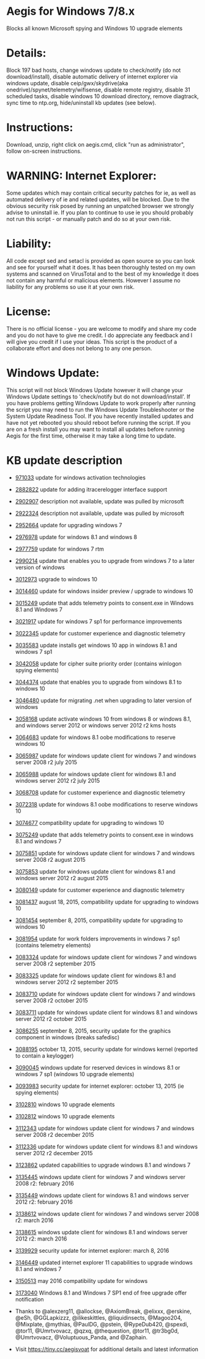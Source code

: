 Aegis for Windows 7/8.x
========================
Blocks all known Microsoft spying and Windows 10 upgrade elements

Details:
====
Block 197 bad hosts, change windows update to check/notify (do not download/install), disable automatic delivery of internet explorer via windows update, disable ceip/gwx/skydrive(aka onedrive)/spynet/telemetry/wifisense, disable remote registry, disable 31 scheduled tasks, disable windows 10 download directory, remove diagtrack, sync time to ntp.org, hide/uninstall kb updates (see below).

Instructions:
====
Download, unzip, right click on aegis.cmd, click "run as administrator", follow on-screen instructions.

WARNING: Internet Explorer:
====
Some updates which may contain critical security patches for ie, as well as automated delivery of ie and related updates, will be blocked. Due to the obvious security risk posed by running an unpatched browser we strongly advise to uninstall ie. If you plan to continue to use ie you should probably not run this script - or manually patch and do so at your own risk.

Liability:
====
All code except sed and setacl is provided as open source so you can look and see for yourself what it does. It has been thoroughly tested on my own systems and scanned on VirusTotal and to the best of my knowledge it does not contain any harmful or malicious elements. However I assume no liability for any problems so use it at your own risk.

License:
====
There is no official license - you are welcome to modify and share my code and you do not have to give me credit. I do appreciate any feedback and I will give you credit if I use your ideas. This script is the product of a collaborate effort and does not belong to any one person.

Windows Update:
====
This script will not block Windows Update however it will change your Windows Update settings to 'check/notify but do not download/install'. If you have problems getting Windows Update to work properly after running the script you may need to run the Windows Update Troubleshooter or the System Update Readiness Tool. If you have recently installed updates and have not yet rebooted you should reboot before running the script. If you are on a fresh install you may want to install all updates before running Aegis for the first time, otherwise it may take a long time to update.

KB update description
====
- [971033](https://support.microsoft.com/en-us/kb/971033) update for windows activation technologies
- [2882822](https://support.microsoft.com/en-us/kb/2882822) update for adding itracerelogger interface support
- [2902907](https://support.microsoft.com/en-us/kb/2902907) description not available, update was pulled by microsoft
- [2922324](https://support.microsoft.com/en-us/kb/2922324) description not available, update was pulled by microsoft
- [2952664](https://support.microsoft.com/en-us/kb/2952664) update for upgrading windows 7
- [2976978](https://support.microsoft.com/en-us/kb/2976978) update for windows 8.1 and windows 8
- [2977759](https://support.microsoft.com/en-us/kb/2977759) update for windows 7 rtm
- [2990214](https://support.microsoft.com/en-us/kb/2990214) update that enables you to upgrade from windows 7 to a later version of windows
- [3012973](https://support.microsoft.com/en-us/kb/3012973) upgrade to windows 10
- [3014460](https://support.microsoft.com/en-us/kb/3014460) update for windows insider preview / upgrade to windows 10
- [3015249](https://support.microsoft.com/en-us/kb/3015249) update that adds telemetry points to consent.exe in Windows 8.1 and Windows 7
- [3021917](https://support.microsoft.com/en-us/kb/3021917) update for windows 7 sp1 for performance improvements
- [3022345](https://support.microsoft.com/en-us/kb/3022345) update for customer experience and diagnostic telemetry
- [3035583](https://support.microsoft.com/en-us/kb/3035583) update installs get windows 10 app in windows 8.1 and windows 7 sp1
- [3042058](https://support.microsoft.com/en-us/kb/3042058) update for cipher suite priority order (contains winlogon spying elements)
- [3044374](https://support.microsoft.com/en-us/kb/3044374) update that enables you to upgrade from windows 8.1 to windows 10
- [3046480](https://support.microsoft.com/en-us/kb/3046480) update for migrating .net when upgrading to later version of windows
- [3058168](https://support.microsoft.com/en-us/kb/3058168) update activate windows 10 from windows 8 or windows 8.1, and windows server 2012 or windows server 2012 r2 kms hosts
- [3064683](https://support.microsoft.com/en-us/kb/3064683) update for windows 8.1 oobe modifications to reserve windows 10
- [3065987](https://support.microsoft.com/en-us/kb/3065987) update for windows update client for windows 7 and windows server 2008 r2 july 2015
- [3065988](https://support.microsoft.com/en-us/kb/3065988) update for windows update client for windows 8.1 and windows server 2012 r2 july 2015
- [3068708](https://support.microsoft.com/en-us/kb/3068708) update for customer experience and diagnostic telemetry
- [3072318](https://support.microsoft.com/en-us/kb/3072318) update for windows 8.1 oobe modifications to reserve windows 10
- [3074677](https://support.microsoft.com/en-us/kb/3074677) compatibility update for upgrading to windows 10
- [3075249](https://support.microsoft.com/en-us/kb/3075249) update that adds telemetry points to consent.exe in windows 8.1 and windows 7
- [3075851](https://support.microsoft.com/en-us/kb/3075851) update for windows update client for windows 7 and windows server 2008 r2 august 2015
- [3075853](https://support.microsoft.com/en-us/kb/3075853) update for windows update client for windows 8.1 and windows server 2012 r2 august 2015
- [3080149](https://support.microsoft.com/en-us/kb/3080149) update for customer experience and diagnostic telemetry
- [3081437](https://support.microsoft.com/en-us/kb/3081437) august 18, 2015, compatibility update for upgrading to windows 10
- [3081454](https://support.microsoft.com/en-us/kb/3081454) september 8, 2015, compatibility update for upgrading to windows 10
- [3081954](https://support.microsoft.com/en-us/kb/3081954) update for work folders improvements in windows 7 sp1 (contains telemetry elements)
- [3083324](https://support.microsoft.com/en-us/kb/3083324) update for windows update client for windows 7 and windows server 2008 r2 september 2015
- [3083325](https://support.microsoft.com/en-us/kb/3083325) update for windows update client for windows 8.1 and windows server 2012 r2 september 2015
- [3083710](https://support.microsoft.com/en-us/kb/3083710) update for windows update client for windows 7 and windows server 2008 r2 october 2015
- [3083711](https://support.microsoft.com/en-us/kb/3083711) update for windows update client for windows 8.1 and windows server 2012 r2 october 2015
- [3086255](https://support.microsoft.com/en-us/kb/3086255) september 8, 2015, security update for the graphics component in windows (breaks safedisc)
- [3088195](https://support.microsoft.com/en-us/kb/3088195) october 13, 2015, security update for windows kernel (reported to contain a keylogger)
- [3090045](https://support.microsoft.com/en-us/kb/3090045) windows update for reserved devices in windows 8.1 or windows 7 sp1 (windows 10 upgrade elements)
- [3093983](https://support.microsoft.com/en-us/kb/3093983) security update for internet explorer: october 13, 2015 (ie spying elements)
- [3102810](https://support.microsoft.com/en-us/kb/3102810) windows 10 upgrade elements
- [3102812](https://support.microsoft.com/en-us/kb/3102812) windows 10 upgrade elements
- [3112343](https://support.microsoft.com/en-us/kb/3112343) update for windows update client for windows 7 and windows server 2008 r2 december 2015
- [3112336](https://support.microsoft.com/en-us/kb/3112336) update for windows update client for windows 8.1 and windows server 2012 r2 december 2015
- [3123862](https://support.microsoft.com/en-us/kb/3123862) updated capabilities to upgrade windows 8.1 and windows 7
- [3135445](https://support.microsoft.com/en-us/kb/3135445) windows update client for windows 7 and windows server 2008 r2: february 2016
- [3135449](https://support.microsoft.com/en-us/kb/3135449) windows update client for windows 8.1 and windows server 2012 r2: february 2016
- [3138612](https://support.microsoft.com/en-us/kb/3138612) windows update client for windows 7 and windows server 2008 r2: march 2016
- [3138615](https://support.microsoft.com/en-us/kb/3138615) windows update client for windows 8.1 and windows server 2012 r2: march 2016
- [3139929](https://support.microsoft.com/en-us/kb/3139929) security update for internet explorer: march 8, 2016
- [3146449](https://support.microsoft.com/en-us/kb/3146449) updated internet explorer 11 capabilities to upgrade windows 8.1 and windows 7
- [3150513](https://support.microsoft.com/en-us/kb/3150513) may 2016 compatibility update for windows
- [3173040](https://support.microsoft.com/en-us/kb/3173040)	Windows 8.1 and Windows 7 SP1 end of free upgrade offer notification


- Thanks to @alexzerg11, @allockse, @AxiomBreak, @elixxx, @erskine, @eSh, @GGLapkizzz, @ilikeskittles, @liquidinsects, @Magoo204, @Mixplate, @mythias, @PaulDG, @pstein, @RypeDub420, @spexdi, @tor11, @Umrtvovacz, @qzxq, @thequestion, @tor11, @tr3bg0d, @Umrtvovacz, @Voluptuous_Panda, and @Zaphain.

- Visit https://tiny.cc/aegisvoat for additional details and latest information
